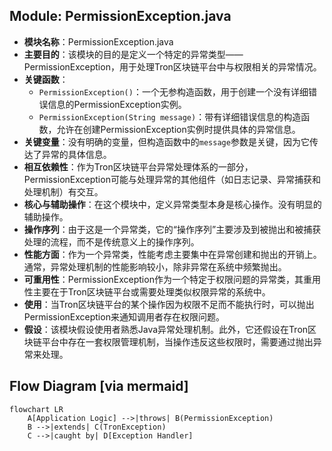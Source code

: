 ## Module: PermissionException.java
- **模块名称**：PermissionException.java
- **主要目的**：该模块的目的是定义一个特定的异常类型——PermissionException，用于处理Tron区块链平台中与权限相关的异常情况。
- **关键函数**：
  - `PermissionException()`：一个无参构造函数，用于创建一个没有详细错误信息的PermissionException实例。
  - `PermissionException(String message)`：带有详细错误信息的构造函数，允许在创建PermissionException实例时提供具体的异常信息。
- **关键变量**：没有明确的变量，但构造函数中的`message`参数是关键，因为它传达了异常的具体信息。
- **相互依赖性**：作为Tron区块链平台异常处理体系的一部分，PermissionException可能与处理异常的其他组件（如日志记录、异常捕获和处理机制）有交互。
- **核心与辅助操作**：在这个模块中，定义异常类型本身是核心操作。没有明显的辅助操作。
- **操作序列**：由于这是一个异常类，它的“操作序列”主要涉及到被抛出和被捕获处理的流程，而不是传统意义上的操作序列。
- **性能方面**：作为一个异常类，性能考虑主要集中在异常创建和抛出的开销上。通常，异常处理机制的性能影响较小，除非异常在系统中频繁抛出。
- **可重用性**：PermissionException作为一个特定于权限问题的异常类，其重用性主要在于Tron区块链平台或需要处理类似权限异常的系统中。
- **使用**：当Tron区块链平台的某个操作因为权限不足而不能执行时，可以抛出PermissionException来通知调用者存在权限问题。
- **假设**：该模块假设使用者熟悉Java异常处理机制。此外，它还假设在Tron区块链平台中存在一套权限管理机制，当操作违反这些权限时，需要通过抛出异常来处理。
## Flow Diagram [via mermaid]
```mermaid
flowchart LR
    A[Application Logic] -->|throws| B(PermissionException)
    B -->|extends| C(TronException)
    C -->|caught by| D[Exception Handler]
```
